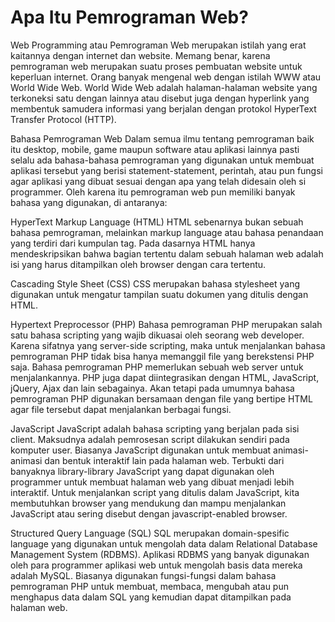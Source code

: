 <h1> Apa Itu Pemrograman Web? </h1>
Web Programming atau Pemrograman Web merupakan istilah yang erat kaitannya dengan internet dan website. Memang benar, karena pemrograman web merupakan suatu proses pembuatan website untuk keperluan internet. Orang banyak mengenal web dengan istilah WWW atau World Wide Web.
World Wide Web adalah halaman-halaman website yang terkoneksi satu dengan lainnya atau disebut juga dengan hyperlink yang membentuk samudera informasi yang berjalan dengan protokol HyperText Transfer Protocol (HTTP).

Bahasa Pemrograman Web
Dalam semua ilmu tentang pemrograman baik itu desktop, mobile, game maupun software atau aplikasi lainnya pasti selalu ada bahasa-bahasa pemrograman yang digunakan untuk membuat aplikasi tersebut yang berisi statement-statement, perintah, atau pun fungsi agar aplikasi yang dibuat sesuai dengan apa yang telah didesain oleh si programmer. Oleh karena itu pemrograman web pun memiliki banyak bahasa yang digunakan, di antaranya:

HyperText Markup Language (HTML)
HTML sebenarnya bukan sebuah bahasa pemrograman, melainkan markup language atau bahasa penandaan yang terdiri dari kumpulan tag. Pada dasarnya HTML hanya mendeskripsikan bahwa bagian tertentu dalam sebuah halaman web adalah isi yang harus ditampilkan oleh browser dengan cara tertentu. 

Cascading Style Sheet (CSS)
CSS merupakan bahasa stylesheet yang digunakan untuk mengatur tampilan suatu dokumen yang ditulis dengan HTML. 

Hypertext Preprocessor (PHP)
Bahasa pemrograman PHP merupakan salah satu bahasa scripting yang wajib dikuasai oleh seorang web developer. Karena sifatnya yang server-side scripting, maka untuk menjalankan bahasa pemrograman PHP tidak bisa hanya memanggil file yang berekstensi PHP saja. Bahasa pemrograman PHP memerlukan sebuah web server untuk menjalankannya. PHP juga dapat diintegrasikan dengan HTML, JavaScript, jQuery, Ajax dan lain sebagainya. Akan tetapi pada umumnya bahasa pemrograman PHP digunakan bersamaan dengan file yang bertipe HTML agar file tersebut dapat menjalankan berbagai fungsi.

JavaScript
JavaScript adalah bahasa scripting yang berjalan pada sisi client. Maksudnya adalah pemrosesan script dilakukan sendiri pada komputer user. Biasanya JavaScript digunakan untuk membuat animasi-animasi dan bentuk interaktif lain pada halaman web. Terbukti dari banyaknya library-library JavaScript yang dapat digunakan oleh programmer untuk membuat halaman web yang dibuat menjadi lebih interaktif. Untuk menjalankan script yang ditulis dalam JavaScript, kita membutuhkan browser yang mendukung dan mampu menjalankan JavaScript atau sering disebut dengan javascript-enabled browser.

Structured Query Language (SQL)
SQL merupakan domain-spesific language yang digunakan untuk mengolah data dalam Relational Database Management System (RDBMS). Aplikasi RDBMS yang banyak digunakan oleh para programmer aplikasi web untuk mengolah basis data mereka adalah MySQL. Biasanya digunakan fungsi-fungsi dalam bahasa pemrograman PHP untuk membuat, membaca, mengubah atau pun menghapus data dalam SQL yang kemudian dapat ditampilkan pada halaman web.
